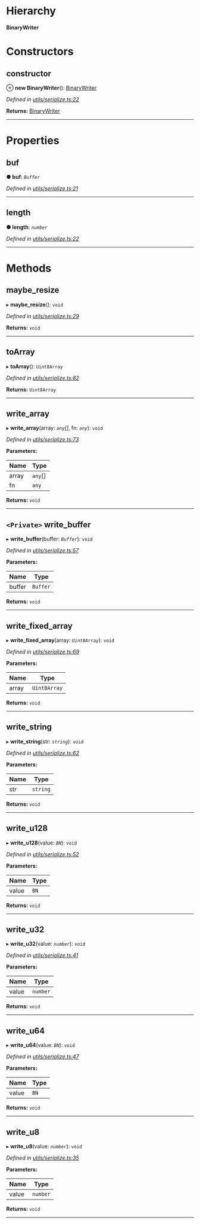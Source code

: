 

# Hierarchy

**BinaryWriter**

# Constructors

<a id="constructor"></a>

##  constructor

⊕ **new BinaryWriter**(): [BinaryWriter](_utils_serialize_.binarywriter.md)

*Defined in [utils/serialize.ts:22](https://github.com/nearprotocol/nearlib/blob/01b260c/src.ts/utils/serialize.ts#L22)*

**Returns:** [BinaryWriter](_utils_serialize_.binarywriter.md)

___

# Properties

<a id="buf"></a>

##  buf

**● buf**: *`Buffer`*

*Defined in [utils/serialize.ts:21](https://github.com/nearprotocol/nearlib/blob/01b260c/src.ts/utils/serialize.ts#L21)*

___
<a id="length"></a>

##  length

**● length**: *`number`*

*Defined in [utils/serialize.ts:22](https://github.com/nearprotocol/nearlib/blob/01b260c/src.ts/utils/serialize.ts#L22)*

___

# Methods

<a id="maybe_resize"></a>

##  maybe_resize

▸ **maybe_resize**(): `void`

*Defined in [utils/serialize.ts:29](https://github.com/nearprotocol/nearlib/blob/01b260c/src.ts/utils/serialize.ts#L29)*

**Returns:** `void`

___
<a id="toarray"></a>

##  toArray

▸ **toArray**(): `Uint8Array`

*Defined in [utils/serialize.ts:82](https://github.com/nearprotocol/nearlib/blob/01b260c/src.ts/utils/serialize.ts#L82)*

**Returns:** `Uint8Array`

___
<a id="write_array"></a>

##  write_array

▸ **write_array**(array: *`any`[]*, fn: *`any`*): `void`

*Defined in [utils/serialize.ts:73](https://github.com/nearprotocol/nearlib/blob/01b260c/src.ts/utils/serialize.ts#L73)*

**Parameters:**

| Name | Type |
| ------ | ------ |
| array | `any`[] |
| fn | `any` |

**Returns:** `void`

___
<a id="write_buffer"></a>

## `<Private>` write_buffer

▸ **write_buffer**(buffer: *`Buffer`*): `void`

*Defined in [utils/serialize.ts:57](https://github.com/nearprotocol/nearlib/blob/01b260c/src.ts/utils/serialize.ts#L57)*

**Parameters:**

| Name | Type |
| ------ | ------ |
| buffer | `Buffer` |

**Returns:** `void`

___
<a id="write_fixed_array"></a>

##  write_fixed_array

▸ **write_fixed_array**(array: *`Uint8Array`*): `void`

*Defined in [utils/serialize.ts:69](https://github.com/nearprotocol/nearlib/blob/01b260c/src.ts/utils/serialize.ts#L69)*

**Parameters:**

| Name | Type |
| ------ | ------ |
| array | `Uint8Array` |

**Returns:** `void`

___
<a id="write_string"></a>

##  write_string

▸ **write_string**(str: *`string`*): `void`

*Defined in [utils/serialize.ts:62](https://github.com/nearprotocol/nearlib/blob/01b260c/src.ts/utils/serialize.ts#L62)*

**Parameters:**

| Name | Type |
| ------ | ------ |
| str | `string` |

**Returns:** `void`

___
<a id="write_u128"></a>

##  write_u128

▸ **write_u128**(value: *`BN`*): `void`

*Defined in [utils/serialize.ts:52](https://github.com/nearprotocol/nearlib/blob/01b260c/src.ts/utils/serialize.ts#L52)*

**Parameters:**

| Name | Type |
| ------ | ------ |
| value | `BN` |

**Returns:** `void`

___
<a id="write_u32"></a>

##  write_u32

▸ **write_u32**(value: *`number`*): `void`

*Defined in [utils/serialize.ts:41](https://github.com/nearprotocol/nearlib/blob/01b260c/src.ts/utils/serialize.ts#L41)*

**Parameters:**

| Name | Type |
| ------ | ------ |
| value | `number` |

**Returns:** `void`

___
<a id="write_u64"></a>

##  write_u64

▸ **write_u64**(value: *`BN`*): `void`

*Defined in [utils/serialize.ts:47](https://github.com/nearprotocol/nearlib/blob/01b260c/src.ts/utils/serialize.ts#L47)*

**Parameters:**

| Name | Type |
| ------ | ------ |
| value | `BN` |

**Returns:** `void`

___
<a id="write_u8"></a>

##  write_u8

▸ **write_u8**(value: *`number`*): `void`

*Defined in [utils/serialize.ts:35](https://github.com/nearprotocol/nearlib/blob/01b260c/src.ts/utils/serialize.ts#L35)*

**Parameters:**

| Name | Type |
| ------ | ------ |
| value | `number` |

**Returns:** `void`

___

